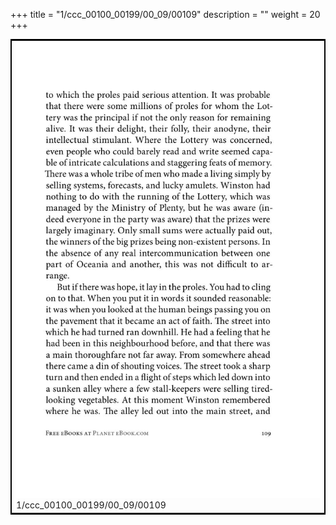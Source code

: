 +++
title = "1/ccc_00100_00199/00_09/00109"
description = ""
weight = 20
+++

<table style="border:2px solid black;max-width:800px;max-height:800px;" 
><tr><td>
<img class="center-fit-jpg"
src="/jpg_/out_jpg_1984__109.jpg">
1/ccc_00100_00199/00_09/00109
</img></td></tr></table>
